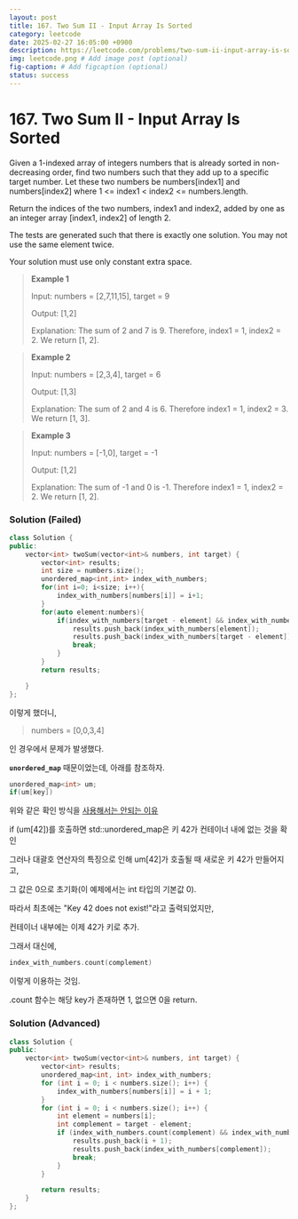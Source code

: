 ```yaml
---
layout: post
title: 167. Two Sum II - Input Array Is Sorted
category: leetcode
date: 2025-02-27 16:05:00 +0900
description: https://leetcode.com/problems/two-sum-ii-input-array-is-sorted/description/?envType=study-plan-v2&envId=top-interview-150
img: leetcode.png # Add image post (optional)
fig-caption: # Add figcaption (optional)
status: success
---
```


# 167. Two Sum II - Input Array Is Sorted

Given a 1-indexed array of integers numbers that is already sorted in non-decreasing order, find two numbers such that they add up to a specific target number. Let these two numbers be numbers[index1] and numbers[index2] where 1 <= index1 < index2 <= numbers.length.

Return the indices of the two numbers, index1 and index2, added by one as an integer array [index1, index2] of length 2.

The tests are generated such that there is exactly one solution. You may not use the same element twice.

Your solution must use only constant extra space.

 

> **Example 1**
> 
> Input: numbers = [2,7,11,15], target = 9
> 
> Output: [1,2]
> 
> Explanation: The sum of 2 and 7 is 9. Therefore, index1 = 1, index2 = 2. We return [1, 2].

> **Example 2**
> 
> Input: numbers = [2,3,4], target = 6
> 
> Output: [1,3]
> 
> Explanation: The sum of 2 and 4 is 6. Therefore index1 = 1, index2 = 3. We return [1, 3].

> **Example 3**
> 
> Input: numbers = [-1,0], target = -1
> 
> Output: [1,2]
> 
> Explanation: The sum of -1 and 0 is -1. Therefore index1 = 1, index2 = 2. We return [1, 2].

### Solution (Failed)
```cpp
class Solution {
public:
    vector<int> twoSum(vector<int>& numbers, int target) {
        vector<int> results;
        int size = numbers.size();
        unordered_map<int,int> index_with_numbers;
        for(int i=0; i<size; i++){
            index_with_numbers[numbers[i]] = i+1;
        }
        for(auto element:numbers){
            if(index_with_numbers[target - element] && index_with_numbers[target - element] != index_with_numbers[element]){
                results.push_back(index_with_numbers[element]);
                results.push_back(index_with_numbers[target - element]);
                break;
            }
        }
        return results;

    }
};
```

이렇게 했더니, 

> numbers =
> [0,0,3,4]

인 경우에서 문제가 발생했다. 

**`unordered_map`** 때문이었는데, 아래를 참조하자.
```cpp
unordered_map<int> um;
if(um[key])
```
위와 같은 확인 방식을 <u>사용해서는 안되는 이유</u>

if (um[42])를 호출하면 std::unordered_map은 키 42가 컨테이너 내에 없는 것을 확인

그러나 대괄호 연산자의 특징으로 인해 um[42]가 호출될 때 새로운 키 42가 만들어지고,

그 값은 0으로 초기화(이 예제에서는 int 타입의 기본값 0).

따라서 최초에는 "Key 42 does not exist!"라고 출력되었지만, 

컨테이너 내부에는 이제 42가 키로 추가.

그래서 대신에, 

```cpp
index_with_numbers.count(complement) 
```
이렇게 이용하는 것임.

.count 함수는 해당 key가 존재하면 1, 없으면 0을 return.




### Solution (Advanced)
```cpp
class Solution {
public:
    vector<int> twoSum(vector<int>& numbers, int target) {
        vector<int> results;
        unordered_map<int, int> index_with_numbers;
        for (int i = 0; i < numbers.size(); i++) {
            index_with_numbers[numbers[i]] = i + 1;
        }
        for (int i = 0; i < numbers.size(); i++) {
            int element = numbers[i];
            int complement = target - element;
            if (index_with_numbers.count(complement) && index_with_numbers[complement] != i + 1) {
                results.push_back(i + 1);
                results.push_back(index_with_numbers[complement]);
                break; 
            }
        }

        return results;
    }
};
```
